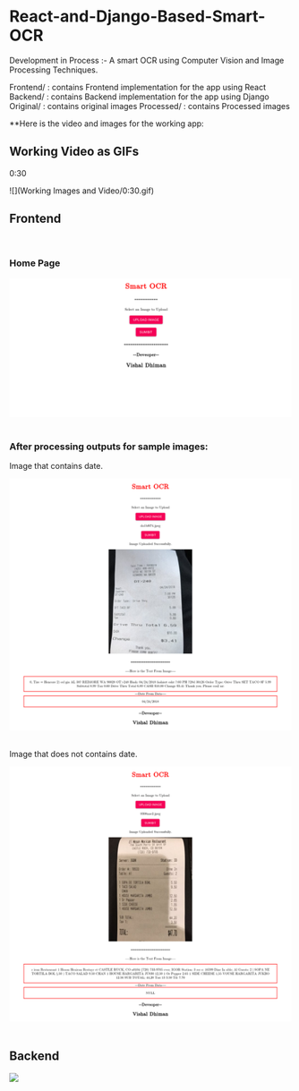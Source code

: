# React-and-Django-Based-Smart-OCR
Development in Process :- A smart OCR using Computer Vision and Image Processing Techniques.  


Frontend/  : contains Frontend implementation for the app using React
Backend/   : contains Backend implementation for the app using Django
Original/  : contains original images
Processed/ : contains Processed images



**Here is the video and images for the working app:

<h2>Working Video as GIFs</h2>
<p>0:30</p>
 ![](Working Images and Video/0:30.gif)

<h2>Frontend</h2>
<br>
<h3>Home Page</h3>
<img  src="https://github.com/cyberdhiman/React-and-Django-Based-Smart-OCR/blob/master/Working%20Images%20and%20Video/Main_App.png"/>
</br>

<br>
<h3>After processing outputs for sample images:</h3>
<p>Image that contains date.</p>
<img  src="https://github.com/cyberdhiman/React-and-Django-Based-Smart-OCR/blob/master/Working%20Images%20and%20Video/Date_in_image.png"/>
</br>
<br>
<p>Image that does not contains date.</p>
<img  src="https://github.com/cyberdhiman/React-and-Django-Based-Smart-OCR/blob/master/Working%20Images%20and%20Video/Date_Not_in_image.png"/>
</br>


<br>
<h2>Backend</h2>
<img height="500" src="https://github.com/cyberdhiman/React-and-Django-Based-Smart-OCR/blob/master/Screenshot-2019-12-1%20Post%20%E2%80%93%20Django%20REST%20framework.png"/>

</br>

